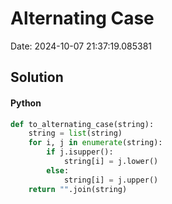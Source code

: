 # Alternating Case

Date: 2024-10-07 21:37:19.085381

## Solution

#### Python
```python
def to_alternating_case(string):
    string = list(string)
    for i, j in enumerate(string):
        if j.isupper():
            string[i] = j.lower()
        else:
            string[i] = j.upper()
    return "".join(string)
 ```